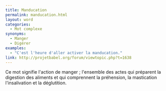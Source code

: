 ```yaml
---
title: Manducation
permalink: manducation.html
layout: word
categories:
  - Mot complexe
synonyms:
  - Manger
  - Digérer
examples:
  - "C'est l'heure d'aller activer la manducation."
link: http://projetbabel.org/forum/viewtopic.php?t=1638
---
```


Ce mot signifie l'action de manger ; l'ensemble des actes qui préparent la digestion des aliments et qui comprennent la préhension, la mastication l'insalivation et la déglutition.

